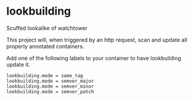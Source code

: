 # lookbuilding

Scuffed lookalike of watchtower

This project will, when triggered by an http request,
scan and update all properly annotated containers.

Add one of the following labels to your container to have lookbuilding update it.
```
lookbuilding.mode = same_tag
lookbuilding.mode = semver_major
lookbuilding.mode = semver_minor
lookbuilding.mode = semver_patch
```

